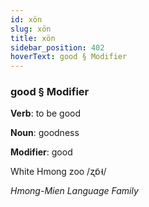 ```yaml
---
id: xön
slug: xön
title: xön
sidebar_position: 402
hoverText: good § Modifier
---
```


### good § Modifier

**Verb**: to be good

**Noun**: goodness

**Modifier**: good

White Hmong zoo /ʐɒ̃˧/

*Hmong-Mien Language Family*